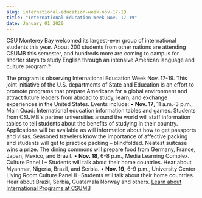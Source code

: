 ```yaml
---
slug: international-education-week-nov-17-19
title: "International Education Week Nov. 17-19"
date: January 01 2020
---
```


 
<p>
  CSU Monterey Bay welcomed its largest-ever group of international students
  this year. About 200 students from other nations are attending CSUMB this
  semester, and hundreds more are coming to campus for shorter stays to study
  English through an intensive American language and culture program.?
</p>
<p>
  The program is observing International Education Week Nov. 17-19. This joint
  initiative of the U.S. departments of State and Education is an effort to
  promote programs that prepare Americans for a global environment and attract
  future leaders from abroad to study, learn, and exchange experiences in the
  United States. Events include: • <strong>Nov. 17</strong>, 11 a.m.-3 p.m.,
  Main Quad: International education information tables and games. Students from
  CSUMB's partner universities around the world will staff information tables to
  tell students about the benefits of studying in their country. Applications
  will be available as will information about how to get passports and visas.
  Seasoned travelers know the importance of affective packing and students will
  get to practice packing – blindfolded. Neatest suitcase wins a prize. The
  dining commons will prepare food from Germany, France, Japan, Mexico, and
  Brazil. • <strong>Nov. 18</strong>, 6-8 p.m., Media Learning Complex. Culture
  Panel I – Students will talk about their home countries. Hear about Myanmar,
  Nigeria, Brazil, and Serbia. • <strong>Nov. 19</strong>, 6-9 p.m., University
  Center Living Room Culture Panel II –Students will talk about their home
  countries. Hear about Brazil, Serbia, Guatamala Norway and others.
  <a href="https://international.csumb.edu"
    >Learn about International Programs at CSUMB</a
  >
</p>
 
